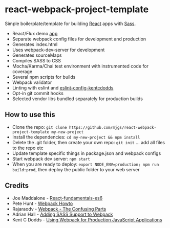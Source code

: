# react-webpack-project-template

Simple boilerplate/template for building [React](https://facebook.github.io/react/) apps with [Sass](http://sass-lang.com/).
  
  * React/Flux demo [app](https://github.com/mjgs/fluxxor-flux-comparison-app) 
  * Separate webpack config files for development and production
  * Generates index.html
  * Uses webpack-dev-server for development
  * Generates sourceMaps
  * Compiles SASS to CSS
  * Mocha/Karma/Chai test environment with instrumented code for coverage
  * Several npm scripts for builds
  * Webpack validator
  * Linting with eslint and [eslint-config-kentcdodds](https://github.com/kentcdodds/eslint-config-kentcdodds)
  * Opt-in git commit hooks
  * Selected vendor libs bundled separately for production builds

## How to use this

  * Clone the repo: `git clone https://github.com/mjgs/react-webpack-project-template my-new-project`
  * Install the dependencies: `cd my-new-project && npm install`
  * Delete the .git folder, then create your own repo: `git init` ... add all files to the repo etc
  * Update template specific things in package.json and webpack configs
  * Start webpack dev server: `npm start`
  * When you are ready to deploy: `export NODE_ENV=production; npm run build:prod`, then deploy the public folder to your web server  

## Credits

  * Joe Maddalone - [React-fundamentals-es6](https://github.com/joemaddalone/egghead-react-fundamentals-es6)
  * Pete Hunt - [Webpack Howto](https://github.com/petehunt/webpack-howto)
  * Rajaraodv - [Webpack - The Confusing Parts](https://medium.com/@rajaraodv/webpack-the-confusing-parts-58712f8fcad9#.wh5l2m7fp)
  * Adrian Hall - [Adding SASS Support to Webpack](https://shellmonger.com/2016/01/19/adding-sass-support-to-webpack/)
  * Kent C Dodds - [Using Webpack for Production JavaScript Applications](https://egghead.io/courses/using-webpack-for-production-javascript-applications)

